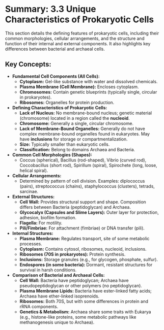 # Summary: 3.3 Unique Characteristics of Prokaryotic Cells

This section details the defining features of prokaryotic cells, including their common morphologies, cellular arrangements, and the structure and function of their internal and external components. It also highlights key differences between bacterial and archaeal cells.

## Key Concepts:

*   **Fundamental Cell Components (All Cells):**
    *   **Cytoplasm:** Gel-like substance with water and dissolved chemicals.
    *   **Plasma Membrane (Cell Membrane):** Encloses cytoplasm.
    *   **Chromosomes:** Contain genetic blueprints (typically single, circular in prokaryotes).
    *   **Ribosomes:** Organelles for protein production.
*   **Defining Characteristics of Prokaryotic Cells:**
    *   **Lack of Nucleus:** No membrane-bound nucleus; genetic material (chromosome) located in a region called the **nucleoid**.
    *   **Chromosome:** Generally a single, circular chromosome.
    *   **Lack of Membrane-Bound Organelles:** Generally do not have complex membrane-bound organelles found in eukaryotes. May have **inclusions** for storage or compartmentalization.
    *   **Size:** Typically smaller than eukaryotic cells.
    *   **Classification:** Belong to domains Archaea and Bacteria.
*   **Common Cell Morphologies (Shapes):**
    *   Coccus (spherical), Bacillus (rod-shaped), Vibrio (curved rod), Coccobacillus (short rod), Spirillum (spiral), Spirochete (long, loose, helical spiral).
*   **Cellular Arrangements:**
    *   Determined by pattern of cell division. Examples: diplococcus (pairs), streptococcus (chains), staphylococcus (clusters), tetrads, sarcinae.
*   **External Structures:**
    *   **Cell Wall:** Provides structural support and shape. Composition differs between Bacteria (peptidoglycan) and Archaea.
    *   **Glycocalyx (Capsules and Slime Layers):** Outer layer for protection, adhesion, biofilm formation.
    *   **Flagella:** For motility.
    *   **Pili/Fimbriae:** For attachment (fimbriae) or DNA transfer (pili).
*   **Internal Structures:**
    *   **Plasma Membrane:** Regulates transport, site of some metabolic processes.
    *   **Cytoplasm:** Contains cytosol, ribosomes, nucleoid, inclusions.
    *   **Ribosomes (70S in prokaryotes):** Protein synthesis.
    *   **Inclusions:** Storage granules (e.g., for glycogen, phosphate, sulfur).
    *   **Endospores (in some bacteria):** Dormant, resistant structures for survival in harsh conditions.
*   **Comparison of Bacterial and Archaeal Cells:**
    *   **Cell Wall:** Bacteria have peptidoglycan; Archaea have pseudopeptidoglycan or other polymers (no peptidoglycan).
    *   **Plasma Membrane Lipids:** Bacteria have ester-linked fatty acids; Archaea have ether-linked isoprenoids.
    *   **Ribosomes:** Both 70S, but with some differences in protein and rRNA components.
    *   **Genetics & Metabolism:** Archaea share some traits with Eukarya (e.g., histone-like proteins, some metabolic pathways like methanogenesis unique to Archaea).
